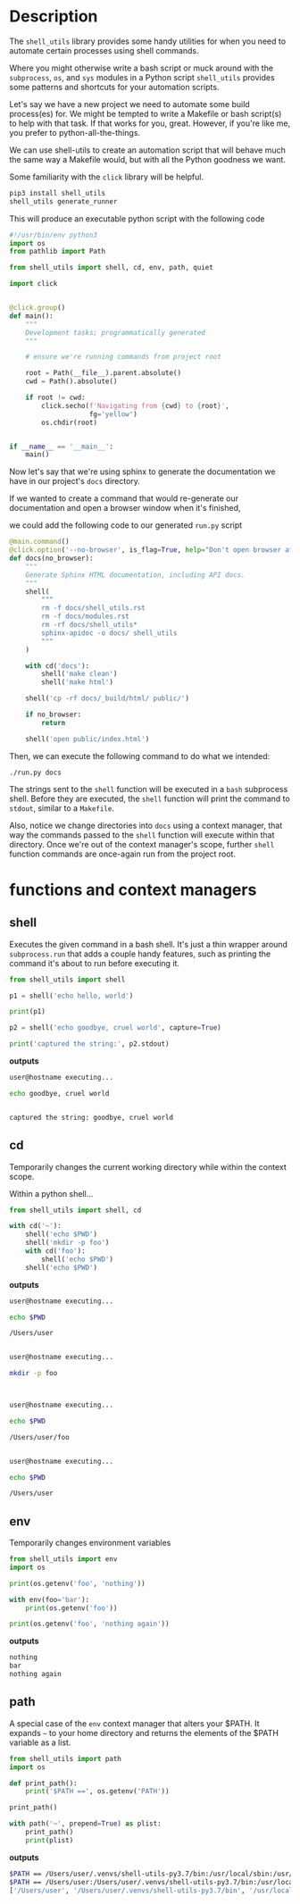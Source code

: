 # Description

The `shell_utils` library provides some handy utilities for when you need to automate certain processes using shell commands.

Where you might otherwise write a bash script or muck around with the `subprocess`, `os`, and `sys`  modules in a Python script `shell_utils` provides
some patterns and shortcuts for your automation scripts.

Let's say we have a new project we need to automate some build process(es) for. We might be tempted to write a Makefile or bash
script(s) to help with that task. If that works for you, great. However, if you're like me, you prefer to python-all-the-things.

We can use shell-utils to create an automation script that will behave much the same way a Makefile would, but with all the
Python goodness we want.

Some familiarity with the `click` library will be helpful.

```bash
pip3 install shell_utils
shell_utils generate_runner
```

This will produce an executable python script with the following code
```python
#!/usr/bin/env python3
import os
from pathlib import Path

from shell_utils import shell, cd, env, path, quiet

import click


@click.group()
def main():
    """
    Development tasks; programmatically generated
    """

    # ensure we're running commands from project root

    root = Path(__file__).parent.absolute()
    cwd = Path().absolute()

    if root != cwd:
        click.secho(f'Navigating from {cwd} to {root}',
                    fg='yellow')
        os.chdir(root)


if __name__ == '__main__':
    main()
```

Now let's say that we're using sphinx to generate the documentation we have in our project's `docs` directory.

If we wanted to create a command that would re-generate our documentation and open a browser window when it's finished,

we could add the following code to our generated `run.py` script


```python
@main.command()
@click.option('--no-browser', is_flag=True, help="Don't open browser after building docs.")
def docs(no_browser):
    """
    Generate Sphinx HTML documentation, including API docs.
    """
    shell(
        """
        rm -f docs/shell_utils.rst
        rm -f docs/modules.rst
        rm -rf docs/shell_utils*
        sphinx-apidoc -o docs/ shell_utils
        """
    )

    with cd('docs'):
        shell('make clean')
        shell('make html')

    shell('cp -rf docs/_build/html/ public/')

    if no_browser:
        return

    shell('open public/index.html')
```

Then, we can execute the following command to do what we intended:

`./run.py docs`

The strings sent to the `shell` function will be executed in a `bash` subprocess shell. Before they are executed,
the `shell` function will print the command to `stdout`, similar to a `Makefile`.

Also, notice we change directories into `docs` using a context manager, that way the commands passed to the `shell` function
will execute within that directory. Once we're out of the context manager's scope, further `shell` function commands are once-again run
from the project root.

# functions and context managers

## shell

Executes the given command in a bash shell. It's just a thin wrapper around `subprocess.run` that adds a couple handy features,
such as printing the command it's about to run before executing it.

```python
from shell_utils import shell

p1 = shell('echo hello, world')

print(p1)

p2 = shell('echo goodbye, cruel world', capture=True)

print('captured the string:', p2.stdout)
```

**outputs**

```bash
user@hostname executing...

echo goodbye, cruel world


captured the string: goodbye, cruel world
```

## cd

Temporarily changes the current working directory while within the context scope.

Within a python shell...

```python
from shell_utils import shell, cd

with cd('~'):
    shell('echo $PWD')
    shell('mkdir -p foo')
    with cd('foo'):
        shell('echo $PWD')
    shell('echo $PWD')
```

**outputs**

```bash
user@hostname executing...

echo $PWD

/Users/user


user@hostname executing...

mkdir -p foo



user@hostname executing...

echo $PWD

/Users/user/foo


user@hostname executing...

echo $PWD

/Users/user
```

## env

Temporarily changes environment variables

```python
from shell_utils import env
import os

print(os.getenv('foo', 'nothing'))

with env(foo='bar'):
    print(os.getenv('foo'))

print(os.getenv('foo', 'nothing again'))
```

**outputs**

```bash
nothing
bar
nothing again
```

## path

A special case of the `env` context manager that alters your $PATH. It expands `~` to your home directory and returns
the elements of the $PATH variable as a list.

```python
from shell_utils import path
import os

def print_path():
    print('$PATH ==', os.getenv('PATH'))

print_path()

with path('~', prepend=True) as plist:
    print_path()
    print(plist)
```

**outputs**

```bash
$PATH == /Users/user/.venvs/shell-utils-py3.7/bin:/usr/local/sbin:/usr/local/bin:/usr/bin:/bin:/usr/sbin:/sbin:/Library/TeX/texbin
$PATH == /Users/user:/Users/user/.venvs/shell-utils-py3.7/bin:/usr/local/sbin:/usr/local/bin:/usr/bin:/bin:/usr/sbin:/sbin:/Library/TeX/texbin
['/Users/user', '/Users/user/.venvs/shell-utils-py3.7/bin', '/usr/local/sbin', '/usr/local/bin', '/usr/bin', '/bin', '/usr/sbin', '/sbin', '/Library/TeX/texbin']
```
